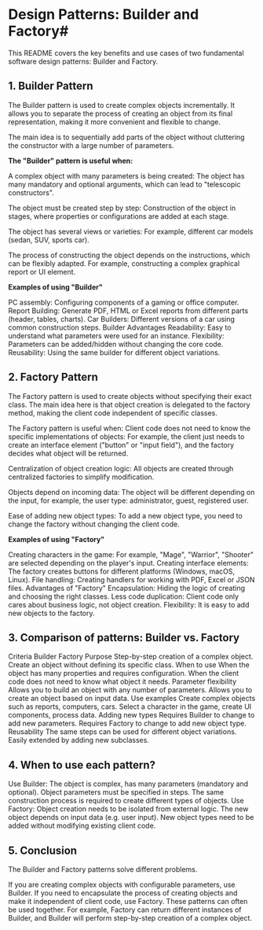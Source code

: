 # Design Patterns: Builder and Factory#

This README covers the key benefits and use cases of two fundamental software design patterns: Builder and Factory.

## 1. Builder Pattern

The Builder pattern is used to create complex objects incrementally. It allows you to separate the process of creating an object from its final representation, making it more convenient and flexible to change.

The main idea is to sequentially add parts of the object without cluttering the constructor with a large number of parameters.

**The "Builder" pattern is useful when:**

A complex object with many parameters is being created: The object has many mandatory and optional arguments, which can lead to "telescopic constructors".

The object must be created step by step: Construction of the object in stages, where properties or configurations are added at each stage.

The object has several views or varieties: For example, different car models (sedan, SUV, sports car).

The process of constructing the object depends on the instructions, which can be flexibly adapted. For example, constructing a complex graphical report or UI element.

**Examples of using "Builder"**

PC assembly: Configuring components of a gaming or office computer.
Report Building: Generate PDF, HTML or Excel reports from different parts (header, tables, charts).
Car Builders: Different versions of a car using common construction steps.
Builder Advantages
Readability: Easy to understand what parameters were used for an instance.
Flexibility: Parameters can be added/hidden without changing the core code.
Reusability: Using the same builder for different object variations.

## 2. Factory Pattern

The Factory pattern is used to create objects without specifying their exact class. The main idea here is that object creation is delegated to the factory method, making the client code independent of specific classes.

The Factory pattern is useful when:
Client code does not need to know the specific implementations of objects: For example, the client just needs to create an interface element ("button" or "input field"), and the factory decides what object will be returned.

Centralization of object creation logic: All objects are created through centralized factories to simplify modification.

Objects depend on incoming data: The object will be different depending on the input, for example, the user type: administrator, guest, registered user.

Ease of adding new object types: To add a new object type, you need to change the factory without changing the client code.

**Examples of using "Factory"**

Creating characters in the game: For example, "Mage", "Warrior", "Shooter" are selected depending on the player's input.
Creating interface elements: The factory creates buttons for different platforms (Windows, macOS, Linux).
File handling: Creating handlers for working with PDF, Excel or JSON files.
Advantages of "Factory"
Encapsulation: Hiding the logic of creating and choosing the right classes.
Less code duplication: Client code only cares about business logic, not object creation.
Flexibility: It is easy to add new objects to the factory.

## 3. Comparison of patterns: Builder vs. Factory

Criteria	Builder	Factory
Purpose	Step-by-step creation of a complex object.	Create an object without defining its specific class.
When to use	When the object has many properties and requires configuration.	When the client code does not need to know what object it needs.
Parameter flexibility	Allows you to build an object with any number of parameters.	Allows you to create an object based on input data.
Use examples	Create complex objects such as reports, computers, cars.	Select a character in the game, create UI components, process data.
Adding new types	Requires Builder to change to add new parameters.	Requires Factory to change to add new object type.
Reusability	The same steps can be used for different object variations.	Easily extended by adding new subclasses.

## 4. When to use each pattern?

Use Builder:
The object is complex, has many parameters (mandatory and optional).
Object parameters must be specified in steps.
The same construction process is required to create different types of objects.
Use Factory:
Object creation needs to be isolated from external logic.
The new object depends on input data (e.g. user input).
New object types need to be added without modifying existing client code.
## 5. Conclusion
The Builder and Factory patterns solve different problems.

If you are creating complex objects with configurable parameters, use Builder.
If you need to encapsulate the process of creating objects and make it independent of client code, use Factory.
These patterns can often be used together. For example, Factory can return different instances of Builder, and Builder will perform step-by-step creation of a complex object.
